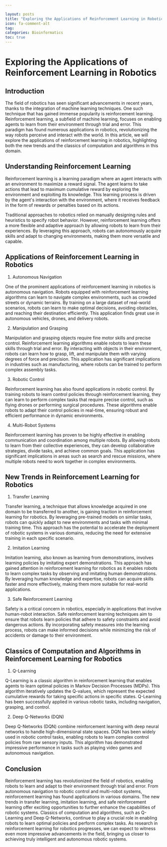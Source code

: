 ```yaml
---

layout: posts
title: "Exploring the Applications of Reinforcement Learning in Robotics"
icon: fa-comment-alt
tag:      
categories: Bioinformatics
toc: true
---
```




# Exploring the Applications of Reinforcement Learning in Robotics

## Introduction

The field of robotics has seen significant advancements in recent years, thanks to the integration of machine learning techniques. One such technique that has gained immense popularity is reinforcement learning. Reinforcement learning, a subfield of machine learning, focuses on enabling agents to learn from their environment through trial and error. This paradigm has found numerous applications in robotics, revolutionizing the way robots perceive and interact with the world. In this article, we will explore the applications of reinforcement learning in robotics, highlighting both the new trends and the classics of computation and algorithms in this domain.

## Understanding Reinforcement Learning

Reinforcement learning is a learning paradigm where an agent interacts with an environment to maximize a reward signal. The agent learns to take actions that lead to maximum cumulative reward by exploring the environment and exploiting its knowledge. This learning process is driven by the agent's interaction with the environment, where it receives feedback in the form of rewards or penalties based on its actions.

Traditional approaches to robotics relied on manually designing rules and heuristics to specify robot behavior. However, reinforcement learning offers a more flexible and adaptive approach by allowing robots to learn from their experiences. By leveraging this approach, robots can autonomously acquire skills and adapt to changing environments, making them more versatile and capable.

## Applications of Reinforcement Learning in Robotics

1. Autonomous Navigation

One of the prominent applications of reinforcement learning in robotics is autonomous navigation. Robots equipped with reinforcement learning algorithms can learn to navigate complex environments, such as crowded streets or dynamic terrains. By training on a large dataset of real-world scenarios, robots can learn to make optimal decisions, avoiding obstacles, and reaching their destination efficiently. This application finds great use in autonomous vehicles, drones, and delivery robots.

2. Manipulation and Grasping

Manipulation and grasping objects require fine motor skills and precise control. Reinforcement learning algorithms enable robots to learn these skills through trial and error. By interacting with objects in their environment, robots can learn how to grasp, lift, and manipulate them with varying degrees of force and precision. This application has significant implications in industries such as manufacturing, where robots can be trained to perform complex assembly tasks.

3. Robotic Control

Reinforcement learning has also found applications in robotic control. By training robots to learn control policies through reinforcement learning, they can learn to perform complex tasks that require precise control, such as flying drones or performing surgical procedures. These algorithms enable robots to adapt their control policies in real-time, ensuring robust and efficient performance in dynamic environments.

4. Multi-Robot Systems

Reinforcement learning has proven to be highly effective in enabling communication and coordination among multiple robots. By allowing robots to learn from their collective experiences, they can develop collaborative strategies, divide tasks, and achieve common goals. This application has significant implications in areas such as search and rescue missions, where multiple robots need to work together in complex environments.

## New Trends in Reinforcement Learning for Robotics

1. Transfer Learning

Transfer learning, a technique that allows knowledge acquired in one domain to be transferred to another, is gaining traction in reinforcement learning for robotics. By leveraging pre-trained models on similar tasks, robots can quickly adapt to new environments and tasks with minimal training time. This approach has the potential to accelerate the deployment of robotic systems in various domains, reducing the need for extensive training in each specific scenario.

2. Imitation Learning

Imitation learning, also known as learning from demonstrations, involves learning policies by imitating expert demonstrations. This approach has gained attention in reinforcement learning for robotics as it enables robots to learn complex tasks by observing and imitating human demonstrations. By leveraging human knowledge and expertise, robots can acquire skills faster and more effectively, making them more suitable for real-world applications.

3. Safe Reinforcement Learning

Safety is a critical concern in robotics, especially in applications that involve human-robot interaction. Safe reinforcement learning techniques aim to ensure that robots learn policies that adhere to safety constraints and avoid dangerous actions. By incorporating safety measures into the learning process, robots can make informed decisions while minimizing the risk of accidents or damage to their environment.

## Classics of Computation and Algorithms in Reinforcement Learning for Robotics

1. Q-Learning

Q-Learning is a classic algorithm in reinforcement learning that enables agents to learn optimal policies in Markov Decision Processes (MDPs). This algorithm iteratively updates the Q-values, which represent the expected cumulative rewards for taking specific actions in specific states. Q-Learning has been successfully applied in various robotic tasks, including navigation, grasping, and control.

2. Deep Q-Networks (DQN)

Deep Q-Networks (DQN) combine reinforcement learning with deep neural networks to handle high-dimensional state spaces. DQN has been widely used in robotic control tasks, enabling robots to learn complex control policies from raw sensory inputs. This algorithm has demonstrated impressive performance in tasks such as playing video games and autonomous navigation.

## Conclusion

Reinforcement learning has revolutionized the field of robotics, enabling robots to learn and adapt to their environment through trial and error. From autonomous navigation to robotic control and multi-robot systems, reinforcement learning has found applications in various domains. The new trends in transfer learning, imitation learning, and safe reinforcement learning offer exciting opportunities to further enhance the capabilities of robotic systems. Classics of computation and algorithms, such as Q-Learning and Deep Q-Networks, continue to play a crucial role in enabling robots to learn optimal policies and perform complex tasks. As research in reinforcement learning for robotics progresses, we can expect to witness even more impressive advancements in the field, bringing us closer to achieving truly intelligent and autonomous robotic systems.